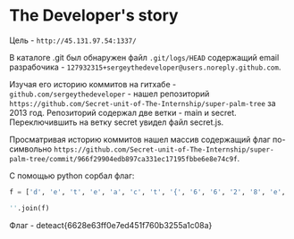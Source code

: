 # The Developer's story
Цель - `http://45.131.97.54:1337/`

В каталоге .git был обнаружен файл `.git/logs/HEAD` содержащий email разрабочика - `127932315+sergeythedeveloper@users.noreply.github.com`. 

Изучая его историю коммитов на гитхабе - `github.com/sergeythedeveloper` - нашел репозиторий `https://github.com/Secret-unit-of-The-Internship/super-palm-tree`  за 2013 год. Репозиторий содержал две ветки - main и secret. Переключившить на ветку secret увидел файл secret.js.

Просматривая историю коммитов нашел массив содержащий флаг по-символьно `https://github.com/Secret-unit-of-The-Internship/super-palm-tree/commit/966f29904edb897ca331ec17195fbbe6e8e74c9f`.

С помощью python сорбал флаг:
``` python
f = ['d', 'e', 't', 'e', 'a', 'c', 't', '{', '6', '6', '2', '8', 'e', '6', '3', 'f', 'f', '0', 'e', '7', 'e', 'd', '4', '5', '1', 'f', '7', '6', '0', 'b', '3', '2', '5', '5', 'a', '1', 'c', '0', '8', 'a', '}']

''.join(f)
```

Флаг - deteact{6628e63ff0e7ed451f760b3255a1c08a}
